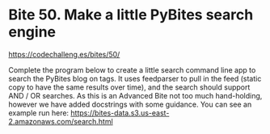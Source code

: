 # Bite 50. Make a little PyBites search engine

https://codechalleng.es/bites/50/

Complete the program below to create a little search command line app to search the PyBites blog on tags. It uses
feedparser to pull in the feed (static copy to have the same results over time), and the search should support AND / OR
searches. As this is an Advanced Bite not too much hand-holding, however we have added docstrings with some guidance.
You can see an example run here: https://bites-data.s3.us-east-2.amazonaws.com/search.html

